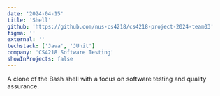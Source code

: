 ```yaml
---
date: '2024-04-15'
title: 'Shell'
github: 'https://github.com/nus-cs4218/cs4218-project-2024-team03'
figma: ''
external: ''
techstack: ['Java', 'JUnit']
company: 'CS4218 Software Testing'
showInProjects: false
---
```


A clone of the Bash shell with a focus on software testing and quality assurance.
